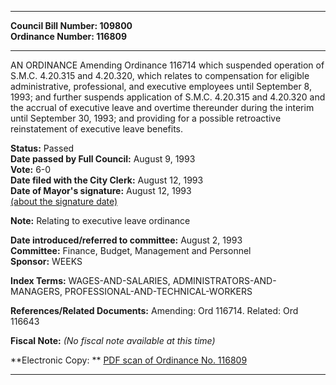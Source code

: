 * * * * *  
  
**Council Bill Number: [](#h0)[](#h2)109800**   
**Ordinance Number: 116809**  
  
* * * * *  
  
AN ORDINANCE Amending Ordinance 116714 which suspended operation of S.M.C. 4.20.315 and 4.20.320, which relates to compensation for eligible administrative, professional, and executive employees until September 8, 1993; and further suspends application of S.M.C. 4.20.315 and 4.20.320 and the accrual of executive leave and overtime thereunder during the interim until September 30, 1993; and providing for a possible retroactive reinstatement of executive leave benefits.  
  
**Status:** Passed   
**Date passed by Full Council:** August 9, 1993   
**Vote:** 6-0   
**Date filed with the City Clerk:** August 12, 1993   
**Date of Mayor's signature:** August 12, 1993   
[(about the signature date)](/~public/approvaldate.htm)   
  
**Note:** Relating to executive leave ordinance  
  
  
**Date introduced/referred to committee:** August 2, 1993   
**Committee:** Finance, Budget, Management and Personnel   
**Sponsor:** WEEKS   
  
**Index Terms:** WAGES-AND-SALARIES, ADMINISTRATORS-AND-MANAGERS, PROFESSIONAL-AND-TECHNICAL-WORKERS  
  
**References/Related Documents:** Amending: Ord 116714. Related: Ord 116643  
  
**Fiscal Note:** *(No fiscal note available at this time)*  
  
**Electronic Copy: ** [PDF scan of Ordinance No. 116809](/~archives/Ordinances/Ord_116809.pdf)  
  
* * * * *  
